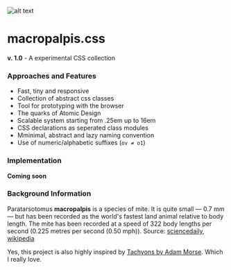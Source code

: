 ![alt text](http://i.imgur.com/dQq7BHF.png "Macropalpis Logo")

# macropalpis.css
**v. 1.0** - A experimental CSS collection

### Approaches and Features
- Fast, tiny and responsive
- Collection of abstract css classes
- Tool for prototyping with the browser
- The quarks of Atomic Design
- Scalable system starting from .25em up to 16em
- CSS declarations as seperated class modules
- Mminimal, abstract and lazy naming convention
- Use of numeric/alphabetic suffixes (`ov ≠ o1`)

### Implementation
**Coming soon**

### Background Information
Paratarsotomus **macropalpis** is a species of mite. It is quite small — 0.7 mm — but has been recorded as the world's fastest land animal relative to body length. The mite has been recorded at a speed of 322 body lengths per second (0.225 metres per second (0.50 mph)). Source: [sciencedaily](www.sciencedaily.com/releases/2014/04/140427191124.htm), [wikipedia](www.sciencedaily.com/releases/2014/04/140427191124.htm)

Yes, this project is also highly inspired by [Tachyons by Adam Morse](https://github.com/tachyons-css/tachyons). Which I really love.